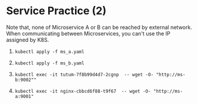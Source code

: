 Service Practice (2)
================

Note that, none of Microservice A or B can be reached by external network.
When communicating between Microservices, you can't use the IP assigned by K8S.

1. ``kubectl apply -f ms_a.yaml``

2. ``kubectl apply -f ms_b.yaml``

3. ``kubectl exec -it tutum-7f8b99d4d7-2cgnp  -- wget -O- "http://ms-b:9002""``

4. ``kubectl exec -it nginx-cbbcd6f88-t9f67  -- wget -O- "http://ms-a:9001"``
